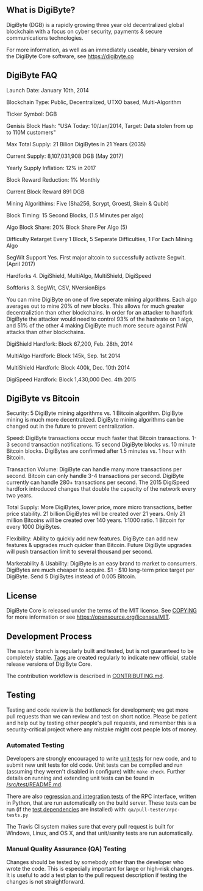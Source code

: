 What is DigiByte?
----------------

DigiByte (DGB) is a rapidly growing three year old decentralized global blockchain with a focus on cyber security, payments & secure communications technologies.

For more information, as well as an immediately useable, binary version of
the DigiByte Core software, see https://digibyte.co

DigiByte FAQ
-------------
Launch Date: January 10th, 2014

Blockchain Type: Public, Decentralized, UTXO based, Multi-Algorithm

Ticker Symbol: DGB

Genisis Block Hash: "USA Today: 10/Jan/2014, Target: Data stolen from up to 110M customers"

Max Total Supply: 21 Bilion DigiBytes in 21 Years (2035)

Current Supply: 8,107,031,908 DGB (May 2017)

Yearly Supply Inflation: 12% in 2017

Block Reward Reduction: 1% Monthly

Current Block Reward 891 DGB

Mining Algorithims: Five (Sha256, Scrypt, Groestl, Skein & Qubit)

Block Timing: 15 Second Blocks, (1.5 Minutes per algo)

Algo Block Share: 20% Block Share Per Algo (5)

Difficulty Retarget Every 1 Block, 5 Seperate Difficulties, 1 For Each Mining Algo

SegWit Support Yes. First major altcoin to successfully activate Segwit. (April 2017)

Hardforks 4. DigiShield, MultiAlgo, MultiShield, DigiSpeed

Softforks 3. SegWit, CSV, NVersionBips

You can mine DigiByte on one of five seperate mining algorithms. Each algo averages out to mine 20% of new blocks. This allows for much greater decentraliztion than other blockchains. In order for an attacker to hardfork DigiByte the attacker would need to control 93% of the hashrate on 1 algo, and 51% of the other 4 making DigiByte much more secure against PoW attacks than other blockchains.

DigiShield Hardfork: Block 67,200, Feb. 28th, 2014

MultiAlgo Hardfork: Block 145k, Sep. 1st 2014

MultiShield Hardfork: Block 400k, Dec. 10th 2014

DigiSpeed Hardfork: Block 1,430,000 Dec. 4th 2015

DigiByte vs Bitcoin
-------------------

Security: 5 DigiByte mining algorithms vs. 1 Bitcoin algorithm.
DigiByte mining is much more decentralized.
DigiByte mining algorithms can be changed out in the future to prevent centralization.

Speed:  DigiByte transactions occur much faster that Bitcoin transactions.
1-3 second transaction notifications.
15 second DigiByte blocks vs. 10 minute Bitcoin blocks.
DigiBytes are confirmed after 1.5 minutes vs. 1 hour with Bitcoin.

Transaction Volume: DigiByte can handle many more transactions per second.
Bitcoin can only handle 3-4 transactions per second.
DigiByte currently can handle 280+ transactions per second.
The 2015 DigiSpeed hardfork introduced changes that double the capacity of the network every two years.

Total Supply: More DigiBytes, lower price, more micro transactions, better price stability.
21 billion DigiBytes will be created over 21 years.
Only 21 million Bitcoins will be created over 140 years.
1:1000 ratio. 1 Bitcoin for every 1000 DigiBytes.

Flexibility: Ability to quickly add new features.
DigiByte can add new features & upgrades much quicker than Bitcoin.
Future DigiByte upgrades will push transaction limit to several thousand per second.

Marketability & Usability: DigiByte is an easy brand to market to consumers.
DigiBytes are much cheaper to acquire.
$1 - $10 long-term price target per DigiByte.
Send 5 DigiBytes instead of 0.005 Bitcoin.


License
-------

DigiByte Core is released under the terms of the MIT license. See [COPYING](COPYING) for more
information or see https://opensource.org/licenses/MIT.

Development Process
-------------------

The `master` branch is regularly built and tested, but is not guaranteed to be
completely stable. [Tags](https://github.com/digibyte/digibyte/tags) are created
regularly to indicate new official, stable release versions of DigiByte Core.

The contribution workflow is described in [CONTRIBUTING.md](CONTRIBUTING.md).


Testing
-------

Testing and code review is the bottleneck for development; we get more pull
requests than we can review and test on short notice. Please be patient and help out by testing
other people's pull requests, and remember this is a security-critical project where any mistake might cost people
lots of money.

### Automated Testing

Developers are strongly encouraged to write [unit tests](src/test/README.md) for new code, and to
submit new unit tests for old code. Unit tests can be compiled and run
(assuming they weren't disabled in configure) with: `make check`. Further details on running
and extending unit tests can be found in [/src/test/README.md](/src/test/README.md).

There are also [regression and integration tests](/qa) of the RPC interface, written
in Python, that are run automatically on the build server.
These tests can be run (if the [test dependencies](/qa) are installed) with: `qa/pull-tester/rpc-tests.py`

The Travis CI system makes sure that every pull request is built for Windows, Linux, and OS X, and that unit/sanity tests are run automatically.

### Manual Quality Assurance (QA) Testing

Changes should be tested by somebody other than the developer who wrote the
code. This is especially important for large or high-risk changes. It is useful
to add a test plan to the pull request description if testing the changes is
not straightforward.

